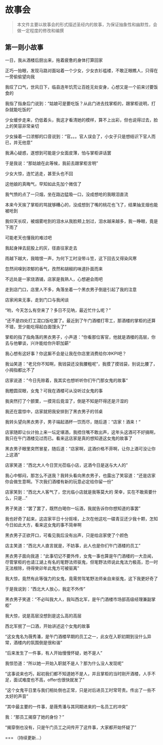 # 故事会

> 本文件主要以故事会的形式描述圣经内的故事，为保证抽象性和幽默性，会做一定程度的修改和编撰

## 第一则小故事

一日，我从酒楼后厨出来，拖着疲惫的身体打算回家

正巧一抬眼，发现马路对面站着一个少女，少女衣衫褴褛，不敢正眼瞧人，只得在一旁偷偷望向我

我叹了口气，世风日下，临县连年饥荒让百姓无处安身，心想又是一个前来讨要饭食的

我指了指身后门说到：“姑娘可是要吃饭？从此门进去找掌柜的，跟掌柜说明，打杂就能吃饭的”

少女缓步走来，仍低着头，我这才看清她的模样，算不上出彩，但也说得过去，脸上的笑容非常亲切

少女操着一口浓郁的口音说到：“官。。。官人误会了，小女子只是想结识下官人而已，并无他意”

我满心疑惑，遂想到可能是少女面皮薄，怕与掌柜讲话罢

于是我说：“那姑娘在此等候，我前去跟掌柜言明”

少女大惊，连忙逃走，甚至头也不回

这他娘的真晦气，早知如此先加个微信了

我气愤的点了一只烟，坐在路边猛吸一口，没成想呛的我眼泪直流

本来今天挨了掌柜的骂就够糟心的，没成想到了嘴的桃花也飞了，结果抽支烟也能被呛到

我仰天长叹，被烟雾呛到的泪水从我脸颊上划过，泪水越来越多，我一睁眼，竟是下雨了

可能老天也懂我的难过吧

我起身掸去屁股上的灰，径直往家走去

雨越下越大，我暗恨一声，为何下工时没带斗笠，这下回去又得染风寒

忽然间嗅到浓郁的香气，孜然和胡椒的味道扑面而来

不远处是一家烧酒铺，店家是我熟人，心想避会雨吧

走到店门口，店里人不多，角落坐着一个黑衣男子倒是引起了我的注意

店家闲来无事，走到门口与我闲谈

“哟，今天怎么有空来了？多日不见呐，最近忙什么呢？”

“还不是四处打工混口饭吃罢了。最近到了午门酒楼打零工，那酒楼的掌柜的还算不错，至少能吃得起白面馒头了“

掌柜的指了指角落的黑衣男子，小声道：”你看那位客官，他就是酒楼的高层，你去与他攀谈，兴许能给你升职加薪“

我心想有这好事？你这厮不会是让我在你店里消费给你冲KPI吧？

我讪笑道：“老兄你不知啊，我钱袋还没我腰粗呢“，我摸了摸钱袋，别说比腰了，小拇指都比不了

店家说道：”今日先赊着，我其实也想听听你们午门那女鬼的故事“

我瞪圆双眼，女鬼？可我在酒楼可从没听过女鬼的事

我突然打了个颤栗，一摸背后竟湿了，倒是不知是吓得还是汗湿的

我还在震惊中，店家就把我安排到了黑衣男子的邻桌

我转头望向黑衣男子，男子端起酒杯一饮而尽，随后道：“店家！酒来！“

店家随即让伙计抬上来一坛定堪酒，我捂住嘴不敢出声，这年头这酒可不好搞啊，我只在午门酒楼见过而已。看来这店家是真的想知道这女鬼的故事了

黑衣男子眼里突然冒星，随后道：“店家啊，这酒价格不菲啊，让你上酒可没让你上这酒”

店家笑道：“西北大人今日赏光莅临小店，这酒今日是送与大人的”

我心中郁闷，那怎么不送我？我转头看向黑衣男子，也露出了笑容道：“还是店家你会做生意啊。下次我们酒楼有新的玩意必定给你留一份”

店家笑到：“西北大人客气了，您光临小店就是我等莫大的
荣幸，实在不敢索要什么，只是...”

男子笑道：“罢了罢了，既然白喝你一坛酒，我就告诉你你想知道的事罢”

我也好奇了起来，这店家平日十分抠嗦，上次在他这吃一碟青豆还少我十颗，怎知今日如此大方，看来这女鬼的事不简单啊

黑衣男子正欲开口，可看见我后没有出声，只是给店家使了个颜色

店主笑道：“西北大人直言就是，不妨事，此人也是你们午门酒楼的员工”

黑衣男子面向我道：“此事切记不要外传，女鬼一事也算是午门酒楼的一大丑闻，尽管掌柜的也请江湖上有名的笔野法师驱鬼，但笔野法师说此鬼法力极高，恐一时无法根除，待得癸卯年此鬼方可被驱离”

我大惊，竟然有此等强力的女鬼，竟需劳驾笔野法师亲自来驱鬼，这下我更好奇了

于是我说到：“西北大人放心，我定不外传”

黑衣男子笑道：“不必叫我大人，我叫西北军，是午门酒楼市场部高级经理兼副掌柜”

我大惊，说是高层没想到是这么高的高层

西北军抿了一口酒，开始讲述这个女鬼的故事

“这女鬼名为薇秀潘，是午门酒楼早期的员工之一，此女在入职初期到没什么异常，酒楼内的氛围倒是很和谐”

“后来发生了一件事，有人开始慢慢怀疑，她不是人”

我惊恐道：“所以她一开始入职就不是人？那为什么没人发现呢”

“这事说来也巧，起初我们都不知道她不是人，并且掌柜的当时刚开酒楼，人手不足，面试难度也不高，offer也很快就发了”

“这个女鬼平日里与我们相处倒也正常，只是对后进员工时常苛责。传出了一些不太好的声音”

“其中最主要的一件事，是薇秀潘与其同期进来的一名员工的冲突”

我：“那员工揭穿了她的身份？”

“揭穿倒也没有，只是午门员工之间传开了这件事，大家都开始怀疑了”

===
（持续更新...）
